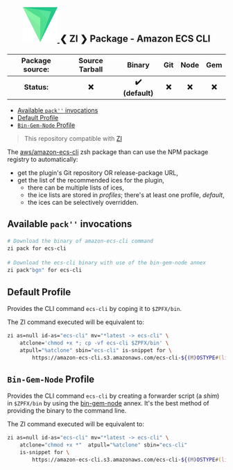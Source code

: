 <h2 align="center">
  <a href="https://github.com/z-shell/zi">
    <img src="https://github.com/z-shell/zi/raw/main/docs/images/logo.svg" alt="Logo" width="80" height="80" />
  </a>
❮ ZI ❯ Package - Amazon ECS CLI
</h2>

<h3 align="center">

| **Package source:** | Source Tarball |            Binary            | Git | Node | Gem |
| :-----------------: | :------------: | :--------------------------: | :-: | :--: | :-: |
|     **Status:**     |      :x:       | :heavy_check_mark: (default) | :x: | :x:  | :x: |

</h3>

- [Available `pack''` invocations](#available-pack-invocations)
- [Default Profile](#default-profile)
- [`Bin-Gem-Node` Profile](#bin-gem-node-profile)

> This repository compatible with [ZI](https://github.com/z-shell/zi)

The [aws/amazon-ecs-cli](https://github.com/aws/amazon-ecs-cli) zsh package than can use the NPM package registry to automatically:

-   get the plugin's Git repository OR release-package URL,
-   get the list of the recommended ices for the plugin,
    -   there can be multiple lists of ices,
    -   the ice lists are stored in _profiles_; there's at least one profile, _default_,
    -   the ices can be selectively overridden.

## Available `pack''` invocations

```zsh
# Download the binary of amazon-ecs-cli command
zi pack for ecs-cli

# Download the ecs-cli binary with use of the bin-gem-node annex
zi pack"bgn" for ecs-cli
```

## Default Profile

Provides the CLI command `ecs-cli` by coping it to `$ZPFX/bin`.

The ZI command executed will be equivalent to:

```zsh
zi as=null id-as="ecs-cli" mv="*latest -> ecs-cli" \
    atclone='chmod +x *; cp -vf ecs-cli $ZPFX/bin' \
    atpull="%atclone" sbin="ecs-cli" is-snippet for \
        https://amazon-ecs-cli.s3.amazonaws.com/ecs-cli-${(M)OSTYPE#(linux|darwin)}-amd64-latest
```

## `Bin-Gem-Node` Profile

Provides the CLI command `ecs-cli` by creating a forwarder script (a _shim_) in
`$ZPFX/bin` by using the
[bin-gem-node](https://github.com/z-shell/z-a-bin-gem-node) annex. It's the best
method of providing the binary to the command line.

The ZI command executed will be equivalent to:

```zsh
zi as=null id-as="ecs-cli" mv="*latest -> ecs-cli" \
    atclone="chmod +x *"  atpull="%atclone" sbin="ecs-cli"
    is-snippet for \
        https://amazon-ecs-cli.s3.amazonaws.com/ecs-cli-${(M)OSTYPE#(linux|darwin)}-amd64-latest
```
